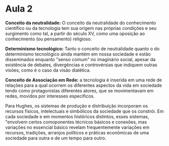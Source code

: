 # Aula 2

**Conceito da neutralidade:** O conceito da neutralidade do conhecimento científico ou da tecnologia tem sua origem nas próprias condições e seu surgimento como tal, a partir do século XV, como uma oposição ao conhecimento (ou pensamento) religioso.

**Determinismo tecnológico:** Tanto o conceito de neutralidade quanto o do determinismo tecnológico ainda mantém em nossa sociedade e estão disseminados enquanto "senso comum" no imaginário social, apesar da existência de debates, divergências e controvérsias que indiquem outras visões, como é o caso da visão dialética.

**Conceito de Associação em Rede:** a tecnologia é inserida em uma rede de relações para a qual ocorrem os diferentes aspectos da vida em sociedade tendo como protagonistas diferentes atores, que se movimentavam em redes, movidos por interesses específicos.

Para Hughes, os sistemas de produção e distribuição incorporam os recursos físicos, intelectuais e simbólicos da sociedade que os constrói. Em cada sociedade e em momentos históricos distintos, esses sistemas, "envolvem certos comoponentes técnicos básicos e conexões, mas variações no essencial básico revelam frequentemente variações em recursos, tradições, arranjos políticos e práticas econômicas de uma sociedade para outra e de um tempo para outro.